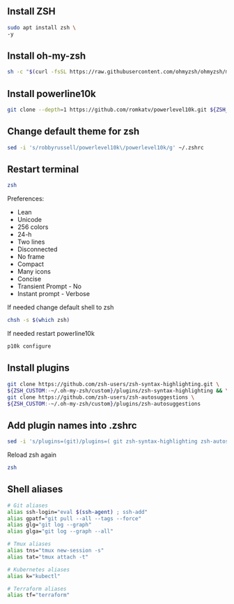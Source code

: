## Install ZSH
```bash
sudo apt install zsh \
-y
```
## Install oh-my-zsh
```bash
sh -c "$(curl -fsSL https://raw.githubusercontent.com/ohmyzsh/ohmyzsh/master/tools/install.sh)"
```
## Install powerline10k
```bash
git clone --depth=1 https://github.com/romkatv/powerlevel10k.git ${ZSH_CUSTOM:-$HOME/.oh-my-zsh/custom}/themes/powerlevel10k
```
## Change default theme for zsh
```bash
sed -i 's/robbyrussell/powerlevel10k\/powerlevel10k/g' ~/.zshrc
```
## Restart terminal
```bash
zsh
```
Preferences:
- Lean
- Unicode
- 256 colors
- 24-h
- Two lines
- Disconnected
- No frame
- Compact
- Many icons
- Concise
- Transient Prompt - No
- Instant prompt - Verbose

If needed change default shell to zsh
```bash
chsh -s $(which zsh)
```
If needed restart powerline10k
```bash
p10k configure
```

## Install plugins
```bash
git clone https://github.com/zsh-users/zsh-syntax-highlighting.git \
${ZSH_CUSTOM:-~/.oh-my-zsh/custom}/plugins/zsh-syntax-highlighting && \
git clone https://github.com/zsh-users/zsh-autosuggestions \
${ZSH_CUSTOM:-~/.oh-my-zsh/custom}/plugins/zsh-autosuggestions
```

## Add plugin names into .zshrc
```bash
sed -i 's/plugins=(git)/plugins=( git zsh-syntax-highlighting zsh-autosuggestions )/g' .zshrc
```
Reload zsh again
```bash
zsh
```

## Shell aliases
```bash
# Git aliases
alias ssh-login="eval $(ssh-agent) ; ssh-add"
alias gpatf="git pull --all --tags --force"
alias glg="git log --graph"
alias glga="git log --graph --all"
```

```bash
# Tmux aliases
alias tns="tmux new-session -s"
alias tat="tmux attach -t"
```

```bash
# Kubernetes aliases
alias k="kubectl"
```

```bash
# Terraform aliases
alias tf="terraform"
```